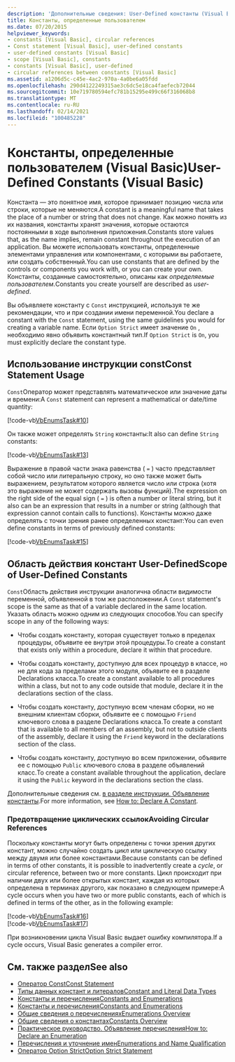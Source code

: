 ```yaml
---
description: 'Дополнительные сведения: User-Defined константы (Visual Basic)'
title: Константы, определенные пользователем
ms.date: 07/20/2015
helpviewer_keywords:
- constants [Visual Basic], circular references
- Const statement [Visual Basic], user-defined constants
- user-defined constants [Visual Basic]
- scope [Visual Basic], constants
- constants [Visual Basic], user-defined
- circular references between constants [Visual Basic]
ms.assetid: a1206d5c-c45e-4ac2-970a-4a0be6a05fdd
ms.openlocfilehash: 290d4122249315ae3c6dc5e18ca4faefecb72044
ms.sourcegitcommit: 10e719780594efc781b15295e499c66f316068b8
ms.translationtype: MT
ms.contentlocale: ru-RU
ms.lasthandoff: 02/14/2021
ms.locfileid: "100485228"
---
```

# <a name="user-defined-constants-visual-basic"></a><span data-ttu-id="1ad85-103">Константы, определенные пользователем (Visual Basic)</span><span class="sxs-lookup"><span data-stu-id="1ad85-103">User-Defined Constants (Visual Basic)</span></span>

<span data-ttu-id="1ad85-104">Константа — это понятное имя, которое принимает позицию числа или строки, которые не меняются.</span><span class="sxs-lookup"><span data-stu-id="1ad85-104">A constant is a meaningful name that takes the place of a number or string that does not change.</span></span> <span data-ttu-id="1ad85-105">Как можно понять из их названия, константы хранят значения, которые остаются постоянными в ходе выполнения приложения.</span><span class="sxs-lookup"><span data-stu-id="1ad85-105">Constants store values that, as the name implies, remain constant throughout the execution of an application.</span></span> <span data-ttu-id="1ad85-106">Вы можете использовать константы, определенные элементами управления или компонентами, с которыми вы работаете, или создать собственный.</span><span class="sxs-lookup"><span data-stu-id="1ad85-106">You can use constants that are defined by the controls or components you work with, or you can create your own.</span></span> <span data-ttu-id="1ad85-107">Константы, созданные самостоятельно, описаны как *определяемые пользователем*.</span><span class="sxs-lookup"><span data-stu-id="1ad85-107">Constants you create yourself are described as *user-defined*.</span></span>  
  
 <span data-ttu-id="1ad85-108">Вы объявляете константу с `Const` инструкцией, используя те же рекомендации, что и при создании имени переменной.</span><span class="sxs-lookup"><span data-stu-id="1ad85-108">You declare a constant with the `Const` statement, using the same guidelines you would for creating a variable name.</span></span> <span data-ttu-id="1ad85-109">Если `Option Strict` имеет значение `On` , необходимо явно объявить константный тип.</span><span class="sxs-lookup"><span data-stu-id="1ad85-109">If `Option Strict` is `On`, you must explicitly declare the constant type.</span></span>  
  
## <a name="const-statement-usage"></a><span data-ttu-id="1ad85-110">Использование инструкции const</span><span class="sxs-lookup"><span data-stu-id="1ad85-110">Const Statement Usage</span></span>  

 <span data-ttu-id="1ad85-111">`Const`Оператор может представлять математическое или значение даты и времени:</span><span class="sxs-lookup"><span data-stu-id="1ad85-111">A `Const` statement can represent a mathematical or date/time quantity:</span></span>  
  
 [!code-vb[VbEnumsTask#10](~/samples/snippets/visualbasic/VS_Snippets_VBCSharp/VbEnumsTask/VB/Class2.vb#10)]  
  
 <span data-ttu-id="1ad85-112">Он также может определять `String` константы:</span><span class="sxs-lookup"><span data-stu-id="1ad85-112">It also can define `String` constants:</span></span>  
  
 [!code-vb[VbEnumsTask#13](~/samples/snippets/visualbasic/VS_Snippets_VBCSharp/VbEnumsTask/VB/Class2.vb#13)]  
  
 <span data-ttu-id="1ad85-113">Выражение в правой части знака равенства ( `=` ) часто представляет собой число или литеральную строку, но оно также может быть выражением, результатом которого является число или строка (хотя это выражение не может содержать вызовы функций).</span><span class="sxs-lookup"><span data-stu-id="1ad85-113">The expression on the right side of the equal sign ( `=` ) is often a number or literal string, but it also can be an expression that results in a number or string (although that expression cannot contain calls to functions).</span></span> <span data-ttu-id="1ad85-114">Константы можно даже определять с точки зрения ранее определенных констант:</span><span class="sxs-lookup"><span data-stu-id="1ad85-114">You can even define constants in terms of previously defined constants:</span></span>  
  
 [!code-vb[VbEnumsTask#15](~/samples/snippets/visualbasic/VS_Snippets_VBCSharp/VbEnumsTask/VB/Class2.vb#15)]  
  
## <a name="scope-of-user-defined-constants"></a><span data-ttu-id="1ad85-115">Область действия констант User-Defined</span><span class="sxs-lookup"><span data-stu-id="1ad85-115">Scope of User-Defined Constants</span></span>  

 <span data-ttu-id="1ad85-116">`Const`Область действия инструкции аналогична области видимости переменной, объявленной в том же расположении.</span><span class="sxs-lookup"><span data-stu-id="1ad85-116">A `Const` statement's scope is the same as that of a variable declared in the same location.</span></span> <span data-ttu-id="1ad85-117">Указать область можно одним из следующих способов.</span><span class="sxs-lookup"><span data-stu-id="1ad85-117">You can specify scope in any of the following ways:</span></span>  
  
- <span data-ttu-id="1ad85-118">Чтобы создать константу, которая существует только в пределах процедуры, объявите ее внутри этой процедуры.</span><span class="sxs-lookup"><span data-stu-id="1ad85-118">To create a constant that exists only within a procedure, declare it within that procedure.</span></span>  
  
- <span data-ttu-id="1ad85-119">Чтобы создать константу, доступную для всех процедур в классе, но не для кода за пределами этого модуля, объявите ее в разделе Declarations класса.</span><span class="sxs-lookup"><span data-stu-id="1ad85-119">To create a constant available to all procedures within a class, but not to any code outside that module, declare it in the declarations section of the class.</span></span>  
  
- <span data-ttu-id="1ad85-120">Чтобы создать константу, доступную всем членам сборки, но не внешним клиентам сборки, объявите ее с помощью `Friend` ключевого слова в разделе Declarations класса.</span><span class="sxs-lookup"><span data-stu-id="1ad85-120">To create a constant that is available to all members of an assembly, but not to outside clients of the assembly, declare it using the `Friend` keyword in the declarations section of the class.</span></span>  
  
- <span data-ttu-id="1ad85-121">Чтобы создать константу, доступную во всем приложении, объявите ее с помощью `Public` ключевого слова в разделе объявлений класс.</span><span class="sxs-lookup"><span data-stu-id="1ad85-121">To create a constant available throughout the application, declare it using the `Public` keyword in the declarations section the class.</span></span>  
  
 <span data-ttu-id="1ad85-122">Дополнительные сведения см. [в разделе инструкции. Объявление константы](how-to-declare-a-constant.md).</span><span class="sxs-lookup"><span data-stu-id="1ad85-122">For more information, see [How to: Declare A Constant](how-to-declare-a-constant.md).</span></span>  
  
### <a name="avoiding-circular-references"></a><span data-ttu-id="1ad85-123">Предотвращение циклических ссылок</span><span class="sxs-lookup"><span data-stu-id="1ad85-123">Avoiding Circular References</span></span>  

 <span data-ttu-id="1ad85-124">Поскольку константы могут быть определены с точки зрения других констант, можно случайно создать *цикл* или циклическую ссылку между двумя или более константами.</span><span class="sxs-lookup"><span data-stu-id="1ad85-124">Because constants can be defined in terms of other constants, it is possible to inadvertently create a *cycle*, or circular reference, between two or more constants.</span></span> <span data-ttu-id="1ad85-125">Цикл происходит при наличии двух или более открытых констант, каждая из которых определена в терминах другого, как показано в следующем примере:</span><span class="sxs-lookup"><span data-stu-id="1ad85-125">A cycle occurs when you have two or more public constants, each of which is defined in terms of the other, as in the following example:</span></span>  
  
 [!code-vb[VbEnumsTask#16](~/samples/snippets/visualbasic/VS_Snippets_VBCSharp/VbEnumsTask/VB/Class2.vb#16)]  
[!code-vb[VbEnumsTask#17](~/samples/snippets/visualbasic/VS_Snippets_VBCSharp/VbEnumsTask/VB/Class2.vb#17)]  
  
 <span data-ttu-id="1ad85-126">При возникновении цикла Visual Basic выдает ошибку компилятора.</span><span class="sxs-lookup"><span data-stu-id="1ad85-126">If a cycle occurs, Visual Basic generates a compiler error.</span></span>  
  
## <a name="see-also"></a><span data-ttu-id="1ad85-127">См. также раздел</span><span class="sxs-lookup"><span data-stu-id="1ad85-127">See also</span></span>

- [<span data-ttu-id="1ad85-128">Оператор Const</span><span class="sxs-lookup"><span data-stu-id="1ad85-128">Const Statement</span></span>](../../../language-reference/statements/const-statement.md)
- [<span data-ttu-id="1ad85-129">Типы данных констант и литералов</span><span class="sxs-lookup"><span data-stu-id="1ad85-129">Constant and Literal Data Types</span></span>](constant-and-literal-data-types.md)
- [<span data-ttu-id="1ad85-130">Константы и перечисления</span><span class="sxs-lookup"><span data-stu-id="1ad85-130">Constants and Enumerations</span></span>](index.md)
- [<span data-ttu-id="1ad85-131">Константы и перечисления</span><span class="sxs-lookup"><span data-stu-id="1ad85-131">Constants and Enumerations</span></span>](../../../language-reference/constants-and-enumerations.md)
- [<span data-ttu-id="1ad85-132">Общие сведения о перечислениях</span><span class="sxs-lookup"><span data-stu-id="1ad85-132">Enumerations Overview</span></span>](enumerations-overview.md)
- [<span data-ttu-id="1ad85-133">Общие сведения о константах</span><span class="sxs-lookup"><span data-stu-id="1ad85-133">Constants Overview</span></span>](constants-overview.md)
- [<span data-ttu-id="1ad85-134">Практическое руководство. Объявление перечисления</span><span class="sxs-lookup"><span data-stu-id="1ad85-134">How to: Declare an Enumeration</span></span>](how-to-declare-enumerations.md)
- [<span data-ttu-id="1ad85-135">Перечисления и уточнение имен</span><span class="sxs-lookup"><span data-stu-id="1ad85-135">Enumerations and Name Qualification</span></span>](enumerations-and-name-qualification.md)
- [<span data-ttu-id="1ad85-136">Оператор Option Strict</span><span class="sxs-lookup"><span data-stu-id="1ad85-136">Option Strict Statement</span></span>](../../../language-reference/statements/option-strict-statement.md)
